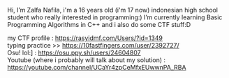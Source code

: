Hi, I’m Zalfa Nafila,
i'm a 16 years old (i'm 17 now) indonesian high school student who really interested in programming:)
I’m currently learning Basic Programming Algorithms in C++ and i also do some CTF stuff:D  

my CTF profile : https://rasyidmf.com/Users/?id=1349  
typing practice >> https://10fastfingers.com/user/2392727/  
Osu! lol:] : https://osu.ppy.sh/users/24604807  
Youtube (where i probably will talk about my solution) : https://youtube.com/channel/UCaYr4zpCeMfxEUwwnPA_RBA
